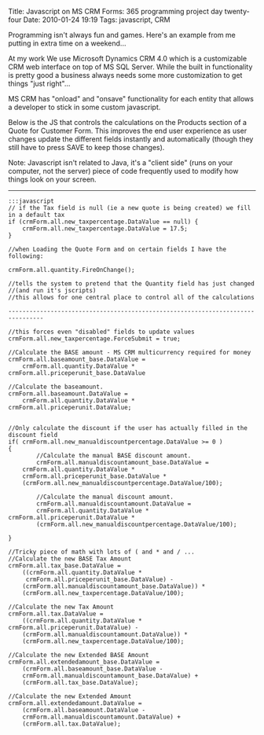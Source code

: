Title: Javascript on MS CRM Forms: 365 programming project day twenty-four
Date: 2010-01-24 19:19
Tags: javascript, CRM

Programming isn't always fun and games. Here's an example from me putting in extra time on a weekend...

At my work We use Microsoft Dynamics CRM 4.0 which is a customizable CRM web interface on top of MS SQL Server. While the built in functionality is pretty good a business always needs some more customization to get things "just right"...

MS CRM has "onload" and "onsave" functionality for each entity that allows a developer to stick in some custom javascript.

Below is the JS that controls the calculations on the Products section of a Quote for Customer Form. This improves the end user experience as user changes update the different fields instantly and automatically (though they still have to press SAVE to keep those changes).

Note: Javascript isn't related to Java, it's a "client side" (runs on your computer, not the server) piece of code frequently used to modify how things look on your screen.

- - -

    :::javascript
    // if the Tax field is null (ie a new quote is being created) we fill in a default tax
    if (crmForm.all.new_taxpercentage.DataValue == null) {
        crmForm.all.new_taxpercentage.DataValue = 17.5;
    }
    
    //when Loading the Quote Form and on certain fields I have the following:
    
    crmForm.all.quantity.FireOnChange();
    
    //tells the system to pretend that the Quantity field has just changed
    //(and run it's jscripts)
    //this allows for one central place to control all of the calculations
    
    --------------------------------------------------------------------------------
    
    //this forces even "disabled" fields to update values
    crmForm.all.new_taxpercentage.ForceSubmit = true;
    
    //Calculate the BASE amount - MS CRM multicurrency required for money
    crmForm.all.baseamount_base.DataValue =
        crmForm.all.quantity.DataValue * crmForm.all.priceperunit_base.DataValue
    
    //Calculate the baseamount.
    crmForm.all.baseamount.DataValue = 
        crmForm.all.quantity.DataValue * crmForm.all.priceperunit.DataValue;
    
    
    //Only calculate the discount if the user has actually filled in the discount field
    if( crmForm.all.new_manualdiscountpercentage.DataValue >= 0 )
    {
        	//Calculate the manual BASE discount amount.
        	crmForm.all.manualdiscountamount_base.DataValue =
        crmForm.all.quantity.DataValue * 
        crmForm.all.priceperunit_base.DataValue *
        (crmForm.all.new_manualdiscountpercentage.DataValue/100);
        
        	//Calculate the manual discount amount.
        	crmForm.all.manualdiscountamount.DataValue =
            crmForm.all.quantity.DataValue * crmForm.all.priceperunit.DataValue *
            (crmForm.all.new_manualdiscountpercentage.DataValue/100);
    
    }
    
    //Tricky piece of math with lots of ( and * and / ...
    //Calculate the new BASE Tax Amount
    crmForm.all.tax_base.DataValue =
        ((crmForm.all.quantity.DataValue *
         crmForm.all.priceperunit_base.DataValue) -
        (crmForm.all.manualdiscountamount_base.DataValue)) *
        (crmForm.all.new_taxpercentage.DataValue/100);
    
    //Calculate the new Tax Amount
    crmForm.all.tax.DataValue =
        ((crmForm.all.quantity.DataValue * crmForm.all.priceperunit.DataValue) -
        (crmForm.all.manualdiscountamount.DataValue)) *
        (crmForm.all.new_taxpercentage.DataValue/100);
    
    //Calculate the new Extended BASE Amount
    crmForm.all.extendedamount_base.DataValue =
        (crmForm.all.baseamount_base.DataValue -
        crmForm.all.manualdiscountamount_base.DataValue) +
        (crmForm.all.tax_base.DataValue);
    
    //Calculate the new Extended Amount
    crmForm.all.extendedamount.DataValue =
        (crmForm.all.baseamount.DataValue -
        crmForm.all.manualdiscountamount.DataValue) +
        (crmForm.all.tax.DataValue);

